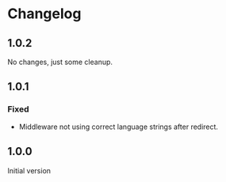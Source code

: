 # Changelog

## 1.0.2

No changes, just some cleanup.

## 1.0.1

### Fixed
- Middleware not using correct language strings after redirect.

## 1.0.0 

Initial version
